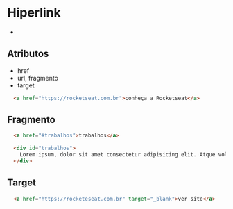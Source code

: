 # Hiperlink
  - <a>

## Atributos
  - href
  - url, fragmento
  - target

```html
  <a href="https://rocketseat.com.br">conheça a Rocketseat</a>
```

## Fragmento
```html
  <a href="#trabalhos">trabalhos</a>

  <div id="trabalhos">
    Lorem ipsum, dolor sit amet consectetur adipisicing elit. Atque voluptatibus culpa voluptate, consectetur nobis corrupti quisquam maxime saepe porro reprehenderit quibusdam impedit dicta suscipit minima, quia illo dolorum amet! Accusamus!
  </div>
```

## Target
  ```html
    <a href="https://rocketeseat.com.br" target="_blank">ver site</a>
  ```
